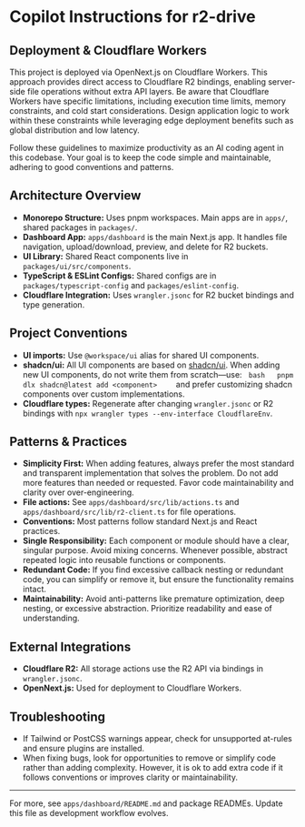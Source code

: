 # Copilot Instructions for r2-drive

## Deployment & Cloudflare Workers

This project is deployed via OpenNext.js on Cloudflare Workers. This approach provides direct access to Cloudflare R2 bindings, enabling server-side file operations without extra API layers. Be aware that Cloudflare Workers have specific limitations, including execution time limits, memory constraints, and cold start considerations. Design application logic to work within these constraints while leveraging edge deployment benefits such as global distribution and low latency.

Follow these guidelines to maximize productivity as an AI coding agent in this codebase. Your goal is to keep the code simple and maintainable, adhering to good conventions and patterns.

## Architecture Overview

- **Monorepo Structure:** Uses pnpm workspaces. Main apps are in `apps/`, shared packages in `packages/`.
- **Dashboard App:** `apps/dashboard` is the main Next.js app. It handles file navigation, upload/download, preview, and delete for R2 buckets.
- **UI Library:** Shared React components live in `packages/ui/src/components`.
- **TypeScript & ESLint Configs:** Shared configs are in `packages/typescript-config` and `packages/eslint-config`.
- **Cloudflare Integration:** Uses `wrangler.jsonc` for R2 bucket bindings and type generation.

## Project Conventions

- **UI imports:** Use `@workspace/ui` alias for shared UI components.
- **shadcn/ui:** All UI components are based on [shadcn/ui](https://ui.shadcn.com/). When adding new UI components, do not write them from scratch—use:
    `bash
  pnpm dlx shadcn@latest add <component>
  `
    and prefer customizing shadcn components over custom implementations.
- **Cloudflare types:** Regenerate after changing `wrangler.jsonc` or R2 bindings with `npx wrangler types --env-interface CloudflareEnv`.

## Patterns & Practices

- **Simplicity First:** When adding features, always prefer the most standard and transparent implementation that solves the problem. Do not add more features than needed or requested. Favor code maintainability and clarity over over-engineering.
- **File actions:** See `apps/dashboard/src/lib/actions.ts` and `apps/dashboard/src/lib/r2-client.ts` for file operations.
- **Conventions:** Most patterns follow standard Next.js and React practices.
- **Single Responsibility:** Each component or module should have a clear, singular purpose. Avoid mixing concerns. Whenever possible, abstract repeated logic into reusable functions or components.
- **Redundant Code:** If you find excessive callback nesting or redundant code, you can simplify or remove it, but ensure the functionality remains intact.
- **Maintainability:** Avoid anti-patterns like premature optimization, deep nesting, or excessive abstraction. Prioritize readability and ease of understanding.

## External Integrations

- **Cloudflare R2:** All storage actions use the R2 API via bindings in `wrangler.jsonc`.
- **OpenNext.js:** Used for deployment to Cloudflare Workers.

## Troubleshooting

- If Tailwind or PostCSS warnings appear, check for unsupported at-rules and ensure plugins are installed.
- When fixing bugs, look for opportunities to remove or simplify code rather than adding complexity. However, it is ok to add extra code if it follows conventions or improves clarity or maintainability.

---

For more, see `apps/dashboard/README.md` and package READMEs. Update this file as development workflow evolves.
